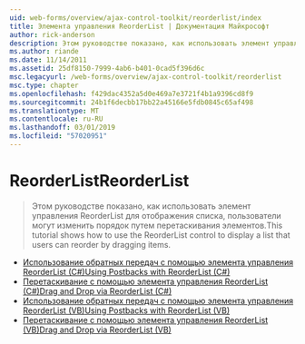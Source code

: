 ```yaml
---
uid: web-forms/overview/ajax-control-toolkit/reorderlist/index
title: Элемента управления ReorderList | Документация Майкрософт
author: rick-anderson
description: Этом руководстве показано, как использовать элемент управления ReorderList для отображения списка, пользователи могут изменить порядок путем перетаскивания элементов.
ms.author: riande
ms.date: 11/14/2011
ms.assetid: 25df8150-7999-4ab6-b401-0cad5f396d6c
msc.legacyurl: /web-forms/overview/ajax-control-toolkit/reorderlist
msc.type: chapter
ms.openlocfilehash: f429dac4352a5d0e469a7e3721f4b1a9396cd8f9
ms.sourcegitcommit: 24b1f6decbb17bb22a45166e5fdb0845c65af498
ms.translationtype: MT
ms.contentlocale: ru-RU
ms.lasthandoff: 03/01/2019
ms.locfileid: "57020951"
---
```

<a name="reorderlist"></a><span data-ttu-id="e76e8-103">ReorderList</span><span class="sxs-lookup"><span data-stu-id="e76e8-103">ReorderList</span></span>
====================
> <span data-ttu-id="e76e8-104">Этом руководстве показано, как использовать элемент управления ReorderList для отображения списка, пользователи могут изменить порядок путем перетаскивания элементов.</span><span class="sxs-lookup"><span data-stu-id="e76e8-104">This tutorial shows how to use the ReorderList control to display a list that users can reorder by dragging items.</span></span>


- [<span data-ttu-id="e76e8-105">Использование обратных передач с помощью элемента управления ReorderList (C#)</span><span class="sxs-lookup"><span data-stu-id="e76e8-105">Using Postbacks with ReorderList (C#)</span></span>](using-postbacks-with-reorderlist-cs.md)
- [<span data-ttu-id="e76e8-106">Перетаскивание с помощью элемента управления ReorderList (C#)</span><span class="sxs-lookup"><span data-stu-id="e76e8-106">Drag and Drop via ReorderList (C#)</span></span>](drag-and-drop-via-reorderlist-cs.md)
- [<span data-ttu-id="e76e8-107">Использование обратных передач с помощью элемента управления ReorderList (VB)</span><span class="sxs-lookup"><span data-stu-id="e76e8-107">Using Postbacks with ReorderList (VB)</span></span>](using-postbacks-with-reorderlist-vb.md)
- [<span data-ttu-id="e76e8-108">Перетаскивание с помощью элемента управления ReorderList (VB)</span><span class="sxs-lookup"><span data-stu-id="e76e8-108">Drag and Drop via ReorderList (VB)</span></span>](drag-and-drop-via-reorderlist-vb.md)
